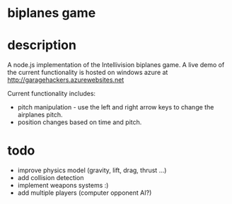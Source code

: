 biplanes game
====

description
===

A node.js implementation of the Intellivision biplanes game. A live demo of the current functionality is hosted on windows azure at http://garagehackers.azurewebsites.net

Current functionality includes:

- pitch manipulation - use the left and right arrow keys to change the airplanes pitch.
- position changes based on time and pitch.

todo
==

- improve physics model (gravity, lift, drag, thrust ...)
- add collision detection
- implement weapons systems :)
- add multiple players (computer opponent AI?)
